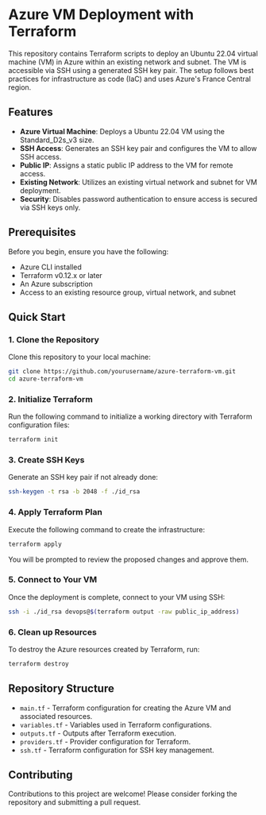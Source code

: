 # Azure VM Deployment with Terraform

This repository contains Terraform scripts to deploy an Ubuntu 22.04 virtual machine (VM) in Azure within an existing network and subnet. The VM is accessible via SSH using a generated SSH key pair. The setup follows best practices for infrastructure as code (IaC) and uses Azure's France Central region.

## Features

- **Azure Virtual Machine**: Deploys a Ubuntu 22.04 VM using the Standard_D2s_v3 size.
- **SSH Access**: Generates an SSH key pair and configures the VM to allow SSH access.
- **Public IP**: Assigns a static public IP address to the VM for remote access.
- **Existing Network**: Utilizes an existing virtual network and subnet for VM deployment.
- **Security**: Disables password authentication to ensure access is secured via SSH keys only.

## Prerequisites

Before you begin, ensure you have the following:
- Azure CLI installed
- Terraform v0.12.x or later
- An Azure subscription
- Access to an existing resource group, virtual network, and subnet

## Quick Start

### 1. Clone the Repository

Clone this repository to your local machine:

```bash
git clone https://github.com/yourusername/azure-terraform-vm.git
cd azure-terraform-vm
```

### 2. Initialize Terraform

Run the following command to initialize a working directory with Terraform configuration files:

```bash
terraform init
```

### 3. Create SSH Keys

Generate an SSH key pair if not already done:

```bash
ssh-keygen -t rsa -b 2048 -f ./id_rsa
```

### 4. Apply Terraform Plan

Execute the following command to create the infrastructure:

```bash
terraform apply
```

You will be prompted to review the proposed changes and approve them.

### 5. Connect to Your VM

Once the deployment is complete, connect to your VM using SSH:

```bash
ssh -i ./id_rsa devops@$(terraform output -raw public_ip_address)
```

### 6. Clean up Resources

To destroy the Azure resources created by Terraform, run:

```bash
terraform destroy
```

## Repository Structure

- `main.tf` - Terraform configuration for creating the Azure VM and associated resources.
- `variables.tf` - Variables used in Terraform configurations.
- `outputs.tf` - Outputs after Terraform execution.
- `providers.tf` - Provider configuration for Terraform.
- `ssh.tf` - Terraform configuration for SSH key management.

## Contributing

Contributions to this project are welcome! Please consider forking the repository and submitting a pull request.
